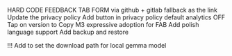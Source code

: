 HARD CODE FEEDBACK TAB FORM via github + gitlab fallback as the link
Update the privacy policy
Add button in privacy policy
default analytics OFF
Tap on version to Copy
M3 expressive adoption for FAB
Add polish language support
Add backup and restore

!!! Add to set the download path for local gemma model
